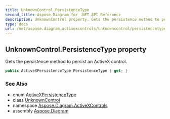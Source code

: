 ```yaml
---
title: UnknownControl.PersistenceType
second_title: Aspose.Diagram for .NET API Reference
description: UnknownControl property. Gets the persistence method to persist an ActiveX control
type: docs
url: /net/aspose.diagram.activexcontrols/unknowncontrol/persistencetype/
---
```

## UnknownControl.PersistenceType property

Gets the persistence method to persist an ActiveX control.

```csharp
public ActiveXPersistenceType PersistenceType { get; }
```

### See Also

* enum [ActiveXPersistenceType](../../activexpersistencetype/)
* class [UnknownControl](../)
* namespace [Aspose.Diagram.ActiveXControls](../../unknowncontrol/)
* assembly [Aspose.Diagram](../../../)


